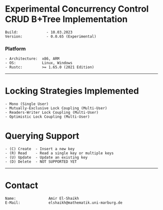# Experimental Concurrency Control CRUD B+Tree Implementation
    Build:             - 10.03.2023
    Version:           - 0.0.65 (Experimental)
### Platform
    - Architecture:  x86, ARM
    - OS:            Linux, Windows
    - Rustc:         >= 1.65.0 (2021 Edition)
---------------------------------------
# Locking Strategies Implemented
    - Mono (Single User)
    - Mutually-Exclusive Lock Coupling (Multi-User)
    - Readers-Writer Lock Coupling (Multi-User)
    - Optimistic Lock Coupling (Multi-User)

# Querying Support
    - (C) Create  - Insert a new key
    - (R) Read    - Read a single key or multiple keys
    - (U) Update  - Update an existing key
    - (D) Delete  - NOT SUPPORTED YET
---------------------------------------
# Contact
    Name:               Amir El-Shaikh
    E-Mail:             elshaikh@mathematik.uni-marburg.de
